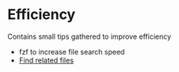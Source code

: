 # Efficiency

Contains small tips gathered to improve efficiency

- fzf to increase file search speed
- [Find related files](https://marketplace.visualstudio.com/items?itemName=eamodio.find-related)
